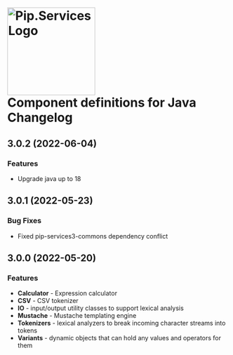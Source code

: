 # <img src="https://uploads-ssl.webflow.com/5ea5d3315186cf5ec60c3ee4/5edf1c94ce4c859f2b188094_logo.svg" alt="Pip.Services Logo" width="200"> <br/> Component definitions for Java Changelog

## <a name="3.0.2"></a> 3.0.2 (2022-06-04)

### Features
- Upgrade java up to 18

## <a name="3.0.1"></a> 3.0.1 (2022-05-23)

### Bug Fixes
* Fixed pip-services3-commons dependency conflict

## <a name="3.0.0"></a> 3.0.0 (2022-05-20)

### Features
- **Calculator** - Expression calculator
- **CSV** - CSV tokenizer
- **IO** - input/output utility classes to support lexical analysis
- **Mustache** - Mustache templating engine
- **Tokenizers** - lexical analyzers to break incoming character streams into tokens
- **Variants** - dynamic objects that can hold any values and operators for them

